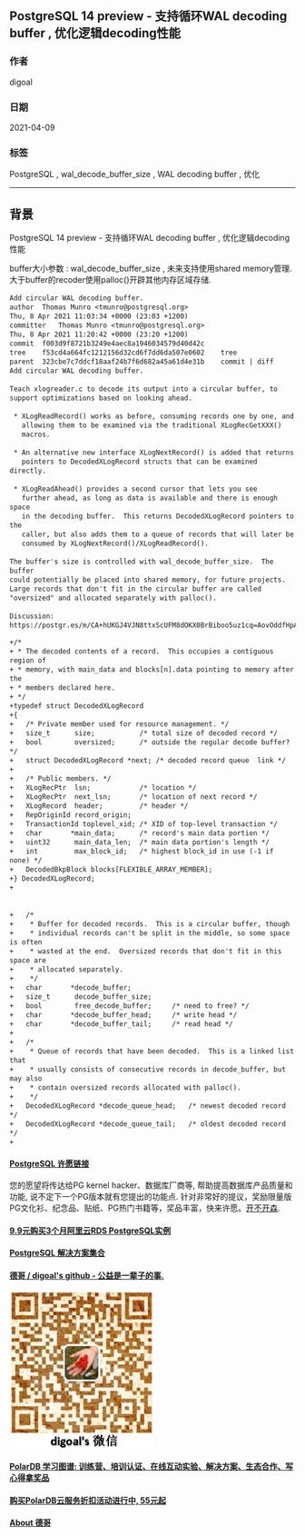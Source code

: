 ## PostgreSQL 14 preview - 支持循环WAL decoding buffer , 优化逻辑decoding性能   
      
### 作者      
digoal      
      
### 日期      
2021-04-09       
      
### 标签      
PostgreSQL , wal_decode_buffer_size , WAL decoding buffer , 优化         
      
----      
      
## 背景      
PostgreSQL 14 preview - 支持循环WAL decoding buffer , 优化逻辑decoding性能   
  
buffer大小参数 : wal_decode_buffer_size , 未来支持使用shared memory管理. 大于buffer的recoder使用palloc()开辟其他内存区域存储.    
  
```  
Add circular WAL decoding buffer.  
author	Thomas Munro <tmunro@postgresql.org>	  
Thu, 8 Apr 2021 11:03:34 +0000 (23:03 +1200)  
committer	Thomas Munro <tmunro@postgresql.org>	  
Thu, 8 Apr 2021 11:20:42 +0000 (23:20 +1200)  
commit	f003d9f8721b3249e4aec8a1946034579d40d42c  
tree	f53cd4a664fc1212156d32cd6f7dd6da507e0602	tree  
parent	323cbe7c7ddcf18aaf24b7f6d682a45a61d4e31b	commit | diff  
Add circular WAL decoding buffer.  
  
Teach xlogreader.c to decode its output into a circular buffer, to  
support optimizations based on looking ahead.  
  
 * XLogReadRecord() works as before, consuming records one by one, and  
   allowing them to be examined via the traditional XLogRecGetXXX()  
   macros.  
  
 * An alternative new interface XLogNextRecord() is added that returns  
   pointers to DecodedXLogRecord structs that can be examined directly.  
  
 * XLogReadAhead() provides a second cursor that lets you see  
   further ahead, as long as data is available and there is enough space  
   in the decoding buffer.  This returns DecodedXLogRecord pointers to the  
   caller, but also adds them to a queue of records that will later be  
   consumed by XLogNextRecord()/XLogReadRecord().  
  
The buffer's size is controlled with wal_decode_buffer_size.  The buffer  
could potentially be placed into shared memory, for future projects.  
Large records that don't fit in the circular buffer are called  
"oversized" and allocated separately with palloc().  
  
Discussion: https://postgr.es/m/CA+hUKGJ4VJN8ttxScUFM8dOKX0BrBiboo5uz1cq=AovOddfHpA@mail.gmail.com  
```  
  
```  
+/*  
+ * The decoded contents of a record.  This occupies a contiguous region of  
+ * memory, with main_data and blocks[n].data pointing to memory after the  
+ * members declared here.  
+ */  
+typedef struct DecodedXLogRecord  
+{  
+   /* Private member used for resource management. */  
+   size_t      size;           /* total size of decoded record */  
+   bool        oversized;      /* outside the regular decode buffer? */  
+   struct DecodedXLogRecord *next; /* decoded record queue  link */  
+  
+   /* Public members. */  
+   XLogRecPtr  lsn;            /* location */  
+   XLogRecPtr  next_lsn;       /* location of next record */  
+   XLogRecord  header;         /* header */  
+   RepOriginId record_origin;  
+   TransactionId toplevel_xid; /* XID of top-level transaction */  
+   char       *main_data;      /* record's main data portion */  
+   uint32      main_data_len;  /* main data portion's length */  
+   int         max_block_id;   /* highest block_id in use (-1 if none) */  
+   DecodedBkpBlock blocks[FLEXIBLE_ARRAY_MEMBER];  
+} DecodedXLogRecord;  
+  
  
  
+   /*  
+    * Buffer for decoded records.  This is a circular buffer, though  
+    * individual records can't be split in the middle, so some space is often  
+    * wasted at the end.  Oversized records that don't fit in this space are  
+    * allocated separately.  
+    */  
+   char       *decode_buffer;  
+   size_t      decode_buffer_size;  
+   bool        free_decode_buffer;     /* need to free? */  
+   char       *decode_buffer_head;     /* write head */  
+   char       *decode_buffer_tail;     /* read head */  
+  
+   /*  
+    * Queue of records that have been decoded.  This is a linked list that  
+    * usually consists of consecutive records in decode_buffer, but may also  
+    * contain oversized records allocated with palloc().  
+    */  
+   DecodedXLogRecord *decode_queue_head;   /* newest decoded record */  
+   DecodedXLogRecord *decode_queue_tail;   /* oldest decoded record */  
+  
```  
  
  
#### [PostgreSQL 许愿链接](https://github.com/digoal/blog/issues/76 "269ac3d1c492e938c0191101c7238216")
您的愿望将传达给PG kernel hacker、数据库厂商等, 帮助提高数据库产品质量和功能, 说不定下一个PG版本就有您提出的功能点. 针对非常好的提议，奖励限量版PG文化衫、纪念品、贴纸、PG热门书籍等，奖品丰富，快来许愿。[开不开森](https://github.com/digoal/blog/issues/76 "269ac3d1c492e938c0191101c7238216").  
  
  
#### [9.9元购买3个月阿里云RDS PostgreSQL实例](https://www.aliyun.com/database/postgresqlactivity "57258f76c37864c6e6d23383d05714ea")
  
  
#### [PostgreSQL 解决方案集合](https://yq.aliyun.com/topic/118 "40cff096e9ed7122c512b35d8561d9c8")
  
  
#### [德哥 / digoal's github - 公益是一辈子的事.](https://github.com/digoal/blog/blob/master/README.md "22709685feb7cab07d30f30387f0a9ae")
  
  
![digoal's wechat](../pic/digoal_weixin.jpg "f7ad92eeba24523fd47a6e1a0e691b59")
  
  
#### [PolarDB 学习图谱: 训练营、培训认证、在线互动实验、解决方案、生态合作、写心得拿奖品](https://www.aliyun.com/database/openpolardb/activity "8642f60e04ed0c814bf9cb9677976bd4")
  
  
#### [购买PolarDB云服务折扣活动进行中, 55元起](https://www.aliyun.com/activity/new/polardb-yunparter?userCode=bsb3t4al "e0495c413bedacabb75ff1e880be465a")
  
  
#### [About 德哥](https://github.com/digoal/blog/blob/master/me/readme.md "a37735981e7704886ffd590565582dd0")
  
